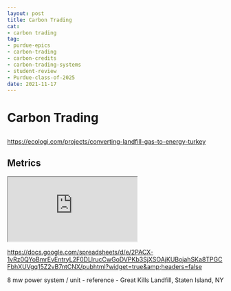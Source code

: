 ```yaml
--- 
layout: post 
title: Carbon Trading 
cat:
- carbon trading
tag:
- purdue-epics
- carbon-trading
- carbon-credits
- carbon-trading-systems
- student-review
- Purdue-class-of-2025
date: 2021-11-17
--- 
```

# Carbon Trading

##  

https://ecologi.com/projects/converting-landfill-gas-to-energy-turkey

## Metrics

<iframe src="https://docs.google.com/spreadsheets/d/e/2PACX-1vRz0QYoBmrEvEntryL2F0DLlrucCwGoDVPKb3SjXSOAjKUBojahSKa8TPGCFbhXUVgq15Z2vB7ntCNX/pubhtml?widget=true&amp;headers=false"></iframe>

https://docs.google.com/spreadsheets/d/e/2PACX-1vRz0QYoBmrEvEntryL2F0DLlrucCwGoDVPKb3SjXSOAjKUBojahSKa8TPGCFbhXUVgq15Z2vB7ntCNX/pubhtml?widget=true&amp;headers=false

8 mw power system / unit - reference - Great Kills Landfill, Staten Island, NY

